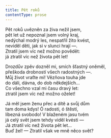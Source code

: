 ```yaml
---
title: Pět roků
contentType: prose
---
```


Pět roků uvězněn za živa nežil jsem,  
pět let už nepoznal jsem volný kraj,  
nedýchal modrý les, nespatřil žito kvést,  
neviděl děti, jak si v slunci hrají —.  
Ztratil jsem víc než možno povědět:  
já ztratil víc než života pět let!

Drozdův zpěv dozněl mi, smích šťastný oněměl,  
přeškoda drobností všech radostných —.  
Můj život vraťte mi! Vězňova touha jde  
do dáli, dávna, do dob někdejších…  
Co všechno vzal mi času dravý let:  
ztratil jsem víc než možno oželet!

Já měl jsem ženu přec a dítě a svůj dům  
tam doma kdys! Ó radosti, ó štěstí,  
líbezná svobodo! V blaženém jasu tvém  
já celý svět jsem tehdy viděl kvésti —  
Já ztratil víc než života pět let…  
Buď žel! — Ztratil však ve mně něco svět?

